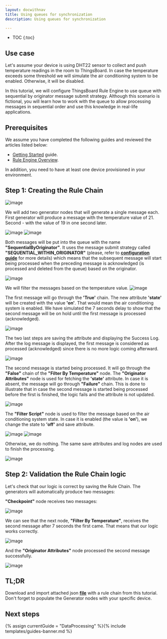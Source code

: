 ```yaml
---
layout: docwithnav
title: Using queues for synchronization
description: Using queues for synchronization

---
```


* TOC
{:toc}

## Use case

Let's assume your device is using DHT22 sensor to collect and push temperature readings in the room to ThingsBoard.
In case the temperature exceeds some threshold we will simulate the air conditioning system to be enabled.
Otherwise, it will be disabled.

In this tutorial, we will configure ThingsBoard Rule Engine to use queue with sequential by originator message submit strategy.
Although this scenario is fictional, you will learn how to work with the queue to allow processing messages in sequential order
and use this knowledge in real-life applications.

## Prerequisites 

We assume you have completed the following guides and reviewed the articles listed below:

  * [Getting Started](/docs/getting-started-guides/helloworld/) guide.
  * [Rule Engine Overview](/docs/user-guide/rule-engine-2-0/overview/).
  
In addition, you need to have at least one device provisioned in your environment.

## Step 1: Creating the Rule Chain

![image](/docs/user-guide/rule-engine-2-5/tutorials/resources/sync_rule_chain.png)

We will add two generator nodes that will generate a single message each. First generator will produce a message with the temperature value of 21.
Second - with the value of 19 in one second later.

![image](/docs/user-guide/rule-engine-2-5/tutorials/resources/generator1.png)
![image](/docs/user-guide/rule-engine-2-5/tutorials/resources/generator2.png)

Both messages will be put into the queue with the name **"SequentialByOriginator"**. It uses the message submit strategy called **"SEQUENTIAL_WITHIN_ORIGINATOR"** 
(please, refer to [**configuration guide**](/docs/user-guide/install/config/) for more details) which means that
the subsequent message will start being processed when the preceding message is acknowledged (is processed and deleted from the queue) based on the originator.

![image](/docs/user-guide/rule-engine-2-5/tutorials/resources/checkpoint.png)

We will filter the messages based on the temperature value.
![image](/docs/user-guide/rule-engine-2-5/tutorials/resources/filter_by_temperature.png)

The first message will go through the **'True'** chain. The new attribute **'state'** will be created with the value **'on'**.
That would mean the air conditioning system is enabled. We have simulated the 7 seconds delay to show that the second message will be on hold until the first message is processed (acknowledged).

![image](/docs/user-guide/rule-engine-2-5/tutorials/resources/on_state_script.png)

The two last steps are saving the attribute and displaying the Success Log.
After the log message is displayed, the first message is considered as processed (acknowledged) since there is no more logic coming afterward.

![image](/docs/user-guide/rule-engine-2-5/tutorials/resources/save_and_log.png)

The second message is started being processed. It will go through the **"False"** chain of the **"Filter By Temperature"** node.
The **"Originator Attributes"** node is used for fetching the **'state'** attribute.
In case it is absent, the message will go through **"Failure"** chain. This is done to illustrate that in case the second message is started being processed before the first is finished, 
the logic fails and the attribute is not updated.

![image](/docs/user-guide/rule-engine-2-5/tutorials/resources/originator_attributes.png)

The **"Filter Script"** node is used to filter the message based on the air conditioning system state. In case it is enabled (the value is **'on'**), we change the state to **'off'** and save attribute.

![image](/docs/user-guide/rule-engine-2-5/tutorials/resources/filter_by_state.png)
![image](/docs/user-guide/rule-engine-2-5/tutorials/resources/off_state.png)

Otherwise, we do nothing. The same save attributes and log nodes are used to finish the processing.

![image](/docs/user-guide/rule-engine-2-5/tutorials/resources/save_and_log.png)

## Step 2: Validation the Rule Chain logic

Let's check that our logic is correct by saving the Rule Chain. The generators will automatically produce two messages:

**"Checkpoint"** node receives two messages:

![image](/docs/user-guide/rule-engine-2-5/tutorials/resources/checkpoint_events.png)

We can see that the next node, **"Filter By Temperature"**, receives the second message after 7 seconds the first came. That means that our logic works correctly.

![image](/docs/user-guide/rule-engine-2-5/tutorials/resources/checkpoint_events.png)

And the **"Originator Attributes"** node processed the second message successfully.

![image](/docs/user-guide/rule-engine-2-5/tutorials/resources/originator_events.png)

## TL;DR

Download and import attached json [**file**](/docs/user-guide/rule-engine-2-5/tutorials/resources/synchronization_rule_chain.json) with a rule chain from this tutorial.
Don't forget to populate the Generator nodes with your specific device.
 
## Next steps

{% assign currentGuide = "DataProcessing" %}{% include templates/guides-banner.md %}







